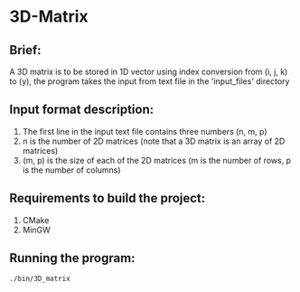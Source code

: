 # 3D-Matrix

## Brief:
A 3D matrix is to be stored in 1D vector using index conversion from (i, j, k) to (y), the program takes the input from text file in the 'input_files' directory

## Input format description:
1. The first line in the input text file contains three numbers (n, m, p)
2. n is the number of 2D matrices (note that a 3D matrix is an array of 2D matrices)
3. (m, p) is the size of each of the 2D matrices (m is the number of rows, p is the number of columns)


## Requirements to build the project:
1. CMake
2. MinGW


## Running the program:

```
./bin/3D_matrix
```
